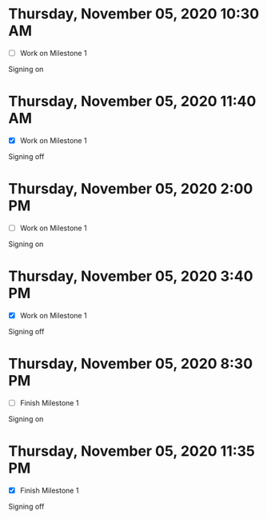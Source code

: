 # Thursday, November 05, 2020 10:30 AM
- [ ] Work on Milestone 1

Signing on 

# Thursday, November 05, 2020 11:40 AM
- [X] Work on Milestone 1

Signing off 

# Thursday, November 05, 2020 2:00 PM
- [ ] Work on Milestone 1

Signing on 

# Thursday, November 05, 2020 3:40 PM
- [X] Work on Milestone 1

Signing off

# Thursday, November 05, 2020 8:30 PM
- [ ] Finish Milestone 1

Signing on 

# Thursday, November 05, 2020 11:35 PM
- [X] Finish Milestone 1

Signing off